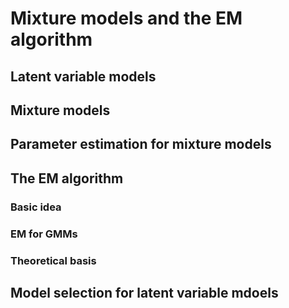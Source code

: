 # Mixture models and the EM algorithm

## Latent variable models

## Mixture models

## Parameter estimation for mixture models

## The EM algorithm

### Basic idea

### EM for GMMs

### Theoretical basis

## Model selection for latent variable mdoels



